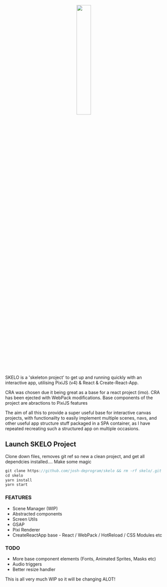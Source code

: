 <p align="center"><img src="https://raw.githubusercontent.com/josh-deprogram/skelo/master/public/assets/images/skelo.png" width="150" style='width:30%;'>
</p>

SKELO is a 'skeleton project' to get up and running quickly with an interactive app, utilising PixiJS (v4) & React & Create-React-App. 

CRA was chosen due it being great as a base for a react project (imo). 
CRA has been ejected with WebPack modifications. Base components of the project are abractions to PixiJS features

The aim of all this to provide a super useful base for interactive canvas projects, with functionailty to easily implement multiple scenes, navs, and other useful app structure stuff packaged in a SPA container, as I have repeated recreating such a structured app on multiple occasions.


## Launch SKELO Project
Clone down files, removes git ref so new a clean project, 
and get all dependcies installed.... Make some magic

```js
git clone https://github.com/josh-deprogram/skelo && rm -rf skelo/.git
cd skelo
yarn install
yarn start
```

### FEATURES
* Scene Manager (WIP)
* Abstracted components
* Screen Utils
* GSAP
* Pixi Renderer
* CreateReactApp base - React / WebPack / HotReload / CSS Modules etc 

### TODO
* More base component elements (Fonts, Animated Sprites, Masks etc)
* Audio triggers
* Better resize handler


This is all very much WIP so it will be changing ALOT!
